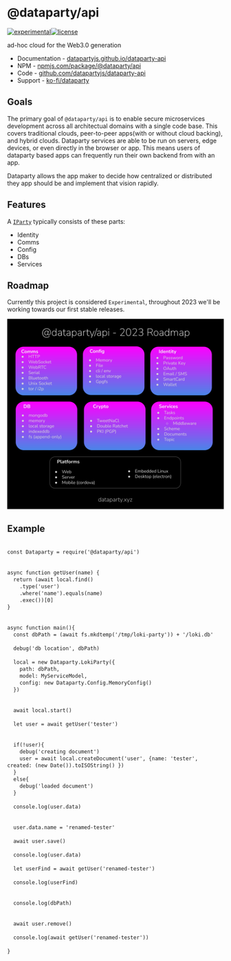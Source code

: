 # @dataparty/api
[![experimental](http://badges.github.io/stability-badges/dist/experimental.svg)](http://github.com/badges/stability-badges)[![license](https://img.shields.io/github/license/datapartyjs/api)](https://github.com/datapartyjs/dataparty-api/blob/master/LICENSE)

ad-hoc cloud for the Web3.0 generation

 * Documentation - [datapartyjs.github.io/dataparty-api](https://datapartyjs.github.io/dataparty-api)
 * NPM - [npmjs.com/package/@dataparty/api](https://www.npmjs.com/package/@dataparty/api)
 * Code - [github.com/datapartyjs/dataparty-api](https://github.com/datapartyjs/dataparty-api)
 * Support - [ko-fi/dataparty](https://ko-fi.com/dataparty)

## Goals

The primary goal of `@dataparty/api` is to enable secure microservices development across all architectual domains with a single code base. This covers traditional clouds, peer-to-peer apps(with or without cloud backing), and hybrid clouds. Dataparty services are able to be run on servers, edge devices, or even directly in the browser or app. This means users of dataparty based apps can frequently run their own backend from with an app.

Dataparty allows the app maker to decide how centralized or distributed they app should be and implement that vision rapidly.


## Features

A [`IParty`](https://datapartyjs.github.io/dataparty-api/IParty.html) typically consists of these parts:

 * Identity
 * Comms
 * Config
 * DBs
 * Services


## Roadmap

Currently this project is considered `Experimental`, throughout 2023 we'll be working towards our first stable releases.

![Feature Roadmap 2023](images/dataparty-overivew-full.svg)



## Example

```

const Dataparty = require('@dataparty/api')


async function getUser(name) {
  return (await local.find()
    .type('user')
    .where('name').equals(name)
    .exec())[0]
}


async function main(){
  const dbPath = (await fs.mkdtemp('/tmp/loki-party')) + '/loki.db'

  debug('db location', dbPath)

  local = new Dataparty.LokiParty({
    path: dbPath,
    model: MyServiceModel,
    config: new Dataparty.Config.MemoryConfig()
  })


  await local.start()

  let user = await getUser('tester')

  
  if(!user){
    debug('creating document')
    user = await local.createDocument('user', {name: 'tester', created: (new Date()).toISOString() })
  }
  else{
    debug('loaded document')
  }

  console.log(user.data)


  user.data.name = 'renamed-tester'

  await user.save()

  console.log(user.data)

  let userFind = await getUser('renamed-tester')

  console.log(userFind)


  console.log(dbPath)


  await user.remove()

  console.log(await getUser('renamed-tester'))

}
```